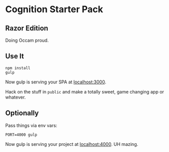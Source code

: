 # Cognition Starter Pack
## Razor Edition

Doing Occam proud.

## Use It

    npm install
    gulp

Now gulp is serving your SPA at [localhost:3000](http://localhost:3000).

Hack on the stuff in `public` and make a totally sweet, game changing app or whatever.

## Optionally

Pass things via env vars:

    PORT=4000 gulp

Now gulp is serving your project at [localhost:4000](http://localhost:4000). UH mazing.
